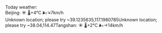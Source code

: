 Today weather:  
Beijing: ☀️   🌡️+4°C 🌬️↘7km/h  
Unknown location; please try ~39.1235635,117.1980785Unknown location; please try ~38.04,114.47Tangshan: ☀️   🌡️+2°C 🌬️→14km/h  
